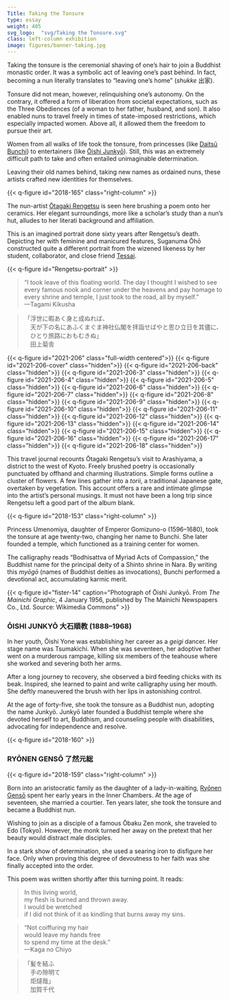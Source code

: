 ```yaml
---
Title: Taking the Tonsure
type: essay
weight: 405
svg_logo:  "svg/Taking the Tonsure.svg"
class: left-column exhibition
image: figures/banner-taking.jpg
---
```


Taking the tonsure is the ceremonial shaving of one’s hair to join a Buddhist monastic order. It was a symbolic act of leaving one’s past behind. In fact, becoming a nun literally translates to “leaving one’s home” (*shukke* <span lang="ja">出家</span>).

Tonsure did not mean, however, relinquishing one’s autonomy. On the contrary, it offered a form of liberation from societal expectations, such as the Three Obediences (of a woman to her father, husband, and son). It also enabled nuns to travel freely in times of state-imposed restrictions, which especially impacted women. Above all, it allowed them the freedom to pursue their art.

Women from all walks of life took the tonsure, from princesses (like [Daitsū Bunchi](/artists/#Daitsū-Bunchi-大通文智/)) to entertainers (like [Ōishi Junkyō](/artists/#Ōishi-Junkyō-大石順教/)). Still, this was an extremely difficult path to take and often entailed unimaginable determination.

Leaving their old names behind, taking new names as ordained nuns, these artists crafted new identities for themselves.


{{< q-figure id="2018-165" class="right-column" >}}

The nun-artist [Ōtagaki Rengetsu](/artists/#Ōtagaki-Rengetsu-太田垣蓮月/) is seen here brushing a poem onto her ceramics. Her elegant surroundings, more like a scholar’s study than a nun’s hut, alludes to her literati background and affiliation.

This is an imagined portrait done sixty years after Rengetsu’s death. Depicting her with feminine and manicured features, Suganuma Ōhō constructed quite a different portrait from the wizened likeness by her student, collaborator, and close friend [Tessai](/artists/#Tomioka-Tessai-富岡鉄斎/).

{{< q-figure id="Rengetsu-portrait" >}}

>“I took leave of this floating world. The day I thought I wished to see every famous nook and corner under the heavens and pay homage to every shrine and temple, I just took to the road, all by myself.”<br />
>—Tagami Kikusha

><span lang="ja">「浮世に暇あく身と成ぬれば、<br />
>&#12288;天が下の名にあふくまぐま神社仏閣を拝詣せばやと思ひ立日を其儘に、<br />
>&#12288;ひとり旅路におもむきぬ」<br />
>&#12288;田上菊舎</span>

<div class="spacer spacer-200"></div>

{{< q-figure id="2021-206" class="full-width centered">}}
{{< q-figure id="2021-206-cover" class="hidden">}}
{{< q-figure id="2021-206-back" class="hidden">}}
{{< q-figure id="2021-206-3" class="hidden">}}
{{< q-figure id="2021-206-4" class="hidden">}}
{{< q-figure id="2021-206-5" class="hidden">}}
{{< q-figure id="2021-206-6" class="hidden">}}
{{< q-figure id="2021-206-7" class="hidden">}}
{{< q-figure id="2021-206-8" class="hidden">}}
{{< q-figure id="2021-206-9" class="hidden">}}
{{< q-figure id="2021-206-10" class="hidden">}}
{{< q-figure id="2021-206-11" class="hidden">}}
{{< q-figure id="2021-206-12" class="hidden">}}
{{< q-figure id="2021-206-13" class="hidden">}}
{{< q-figure id="2021-206-14" class="hidden">}}
{{< q-figure id="2021-206-15" class="hidden">}}
{{< q-figure id="2021-206-16" class="hidden">}}
{{< q-figure id="2021-206-17" class="hidden">}}
{{< q-figure id="2021-206-18" class="hidden">}}

This travel journal recounts Ōtagaki Rengetsu’s visit to Arashiyama, a district to the west of Kyoto. Freely brushed poetry is occasionally punctuated by offhand and charming illustrations. Simple forms outline a cluster of flowers. A few lines gather into a *torii*, a traditional Japanese gate, overtaken by vegetation. This account offers a rare and intimate glimpse into the artist’s personal musings. It must not have been a long trip since Rengetsu left a good part of the album blank.

{{< q-figure id="2018-153" class="right-column" >}}

Princess Umenomiya, daughter of Emperor Gomizuno-o (1596–1680), took the tonsure at age twenty-two, changing her name to Bunchi. She later founded a temple, which functioned as a training center for women.

The calligraphy reads “Bodhisattva of Myriad Acts of Compassion,” the Buddhist name for the principal deity of a Shinto shrine in Nara. By writing this *myōgō* (names of Buddhist deities as invocations), Bunchi performed a devotional act, accumulating karmic merit.

{{< q-figure id="fister-14" caption="Photograph of Ōishi Junkyō. From *The Mainichi Graphic*, 4 January 1956, published by The Mainichi Newspapers Co., Ltd. Source: Wikimedia Commons" >}}

### ŌISHI JUNKYŌ <span lang="ja">大石順教</span> (1888–1968)

In her youth, Ōishi Yone was establishing her career as a *geigi* dancer. Her stage name was Tsumakichi. When she was seventeen, her adoptive father went on a murderous rampage, killing six members of the teahouse where she worked and severing both her arms.

After a long journey to recovery, she observed a bird feeding chicks with its beak. Inspired, she learned to paint and write calligraphy using her mouth. She deftly maneuvered the brush with her lips in astonishing control.

At the age of forty-five, she took the tonsure as a Buddhist nun, adopting the name Junkyō. Junkyō later founded a Buddhist temple where she devoted herself to art, Buddhism, and counseling people with disabilities, advocating for independence and resolve.

{{< q-figure id="2018-160" >}}

### RYŌNEN GENSŌ <span lang="ja">了然元総</span>

{{< q-figure id="2018-159" class="right-column" >}}

Born into an aristocratic family as the daughter of a lady-in-waiting, [Ryōnen Gensō](/artists/#Ryōnen-Gensō-了然元総/) spent her early years in the Inner Chambers. At the age of seventeen, she married a courtier. Ten years later, she took the tonsure and became a Buddhist nun.

Wishing to join as a disciple of a famous Ōbaku Zen monk, she traveled to Edo (Tokyo). However, the monk turned her away on the pretext that her beauty would distract male disciples.

In a stark show of determination, she used a searing iron to disfigure her face. Only when proving this degree of devoutness to her faith was she finally accepted into the order.

This poem was written shortly after this turning point. It reads:

>In this living world,<br />
>my flesh is burned and thrown away.<br />
>I would be wretched<br />
>if I did not think of it as kindling that burns away my sins.<br />

>“Not coiffuring my hair<br />
>would leave my hands free<br />
>to spend my time at the desk.”<br />
>—Kaga no Chiyo<br />

><span lang="ja">「髪を結ふ<br />
>&#12288;手の隙明て　<br />
>&#12288;炬燵哉」<br />
>&#12288;加賀千代</span>


